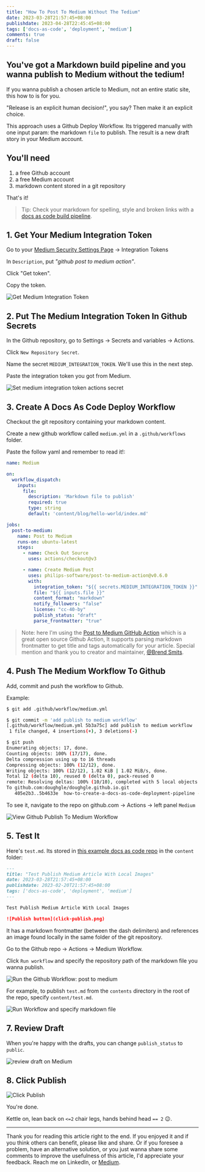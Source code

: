 ```yaml
---
title: "How To Post To Medium Without The Tedium"
date: 2023-03-28T21:57:45+08:00
publishdate: 2023-04-28T22:45:45+08:00
tags: ['docs-as-code', 'deployment', 'medium']
comments: true
draft: false
---
```


## **You've got a Markdown build pipeline and you wanna publish to Medium without the tedium!**

If you wanna publish a chosen article to Medium, not an entire static site, this how to is for you.

"Release is an explicit human decision!", you say? Then make it an explicit choice.

This approach uses a Github Deploy Workflow. Its triggered manually with one input param: the markdown `file` to publish.
The result is a new draft story in your Medium account.

## You'll need

1. a free Github account
1. a free Medium account
1. markdown content stored in a git repository

That's it!

> Tip:
> Check your markdown for spelling, style and broken links with a [docs as code build pipeline](../create-a-docs-as-code-build-pipeline/).

## 1. Get Your Medium Integration Token

Go to your [Medium Security Settings Page](https://medium.com/me/settings/security) -> Integration Tokens

In `Description`, put *"github post to medium action"*.

Click "Get token".

Copy the token.

![Get Medium Integration Token](https://videoapi-muybridge.vimeocdn.com/animated-thumbnails/image/f13be095-a5e4-481f-b547-24e74204802d.gif?ClientID=vimeo-core-prod&Date=1682172362&Signature=1fd31264a18fd8bd7cc59ea8415e78faad015691 "Challenge: catch the token if you can!")

## 2. Put The Medium Integration Token In Github Secrets

In the Github repository, go to Settings -> Secrets and variables -> Actions.

Click `New Repository Secret`.

Name the secret `MEDIUM_INTEGRATION_TOKEN`. We'll use this in the next step.

Paste the integration token you got from Medium.

![Set medium integration token actions secret](https://videoapi-muybridge.vimeocdn.com/animated-thumbnails/image/e59f3ca3-24ab-4126-a5d7-57cc9d6aa54e.gif?ClientID=vimeo-core-prod&Date=1682346221&Signature=04a444f6f03d8511638fadf37081b8e8c863372f "Challenge: catch the token before its revoked!")

## 3. Create A Docs As Code Deploy Workflow

Checkout the git repository containing your markdown content.

Create a new github workflow called `medium.yml` in a `.github/workflows` folder.

Paste the follow yaml and remember to read it!:

```yaml
name: Medium

on:
  workflow_dispatch:
    inputs:
      file:
        description: 'Markdown file to publish'
        required: true
        type: string
        default: 'content/blog/hello-world/index.md'

jobs:
  post-to-medium:
    name: Post to Medium
    runs-on: ubuntu-latest
    steps:
      - name: Check Out Source
        uses: actions/checkout@v3

      - name: Create Medium Post
        uses: philips-software/post-to-medium-action@v0.6.0
        with:
          integration_token: "${{ secrets.MEDIUM_INTEGRATION_TOKEN }}"
          file: "${{ inputs.file }}"
          content_format: "markdown"
          notify_followers: "false"
          license: "cc-40-by"
          publish_status: "draft"
          parse_frontmatter: "true"
```

> Note: here I'm using the [Post to Medium GitHub Action](https://github.com/philips-software/post-to-medium-action) which is a great open source Github Action,
It supports parsing markdown frontmatter to get title and tags automatically for your article. Special mention and thank you to creator and maintainer, [@Brend Smits](https://github.com/Brend-Smits).

## 4. Push The Medium Workflow To Github

Add, commit and push the workflow to Github.

Example:

```sh
$ git add .github/workflow/medium.yml

$ git commit -m 'add publish to medium workflow'
[.github/workflow/medium.yml 5b3a75c] add publish to medium workflow
 1 file changed, 4 insertions(+), 3 deletions(-)

$ git push
Enumerating objects: 17, done.
Counting objects: 100% (17/17), done.
Delta compression using up to 16 threads
Compressing objects: 100% (12/12), done.
Writing objects: 100% (12/12), 1.02 KiB | 1.02 MiB/s, done.
Total 12 (delta 10), reused 0 (delta 0), pack-reused 0
remote: Resolving deltas: 100% (10/10), completed with 5 local objects.
To github.com:doughgle/doughgle.github.io.git
   405e2b3..5b4633e  how-to-create-a-docs-as-code-deployment-pipeline -> how-to-create-a-docs-as-code-deployment-pipeline
```

To see it, navigate to the repo on github.com -> Actions -> left panel `Medium`

![View Github Publish To Medium Workflow](view-publish-to-medium-workflow.png "Medium: A T-shirt Sized Workflow")

## 5. Test It

Here's `test.md`. Its stored in [this example docs as code repo](https://github.com/doughgle/ubiquitous-rotary-phone/blob/main/content/test.md) in the `content` folder:

```md
---
title: "Test Publish Medium Article With Local Images"
date: 2023-03-28T21:57:45+08:00
publishdate: 2023-02-20T21:57:45+08:00
tags: ['docs-as-code', 'deployment', 'medium']
---

Test Publish Medium Article With Local Images

![Publish button](click-publish.png)
```

It has a markdown frontmatter (between the dash delimiters) and references an image found locally in the same folder of the git repository.

Go to the Github repo -> Actions -> Medium Workflow.

Click `Run workflow` and specify the repository path of the markdown file you wanna publish.

![Run the Github Workflow: post to medium](run-workflow.png "placeholder for witty caption")

For example, to publish `test.md` from the `contents` directory in the root of the repo, specify `content/test.md`.

![Run Workflow and specify markdown file](https://videoapi-muybridge.vimeocdn.com/animated-thumbnails/image/eff7eba9-6d83-4d84-8605-7e61859c1e1e.gif?ClientID=vimeo-core-prod&Date=1682347499&Signature=0ad220f5d0fd10d743b41328a7833efc2580dafb "2 clicks and 2 keystrokes (Ctrl-v)")

## 7. Review Draft

When you're happy with the drafts, you can change `publish_status` to `public`.

![review draft on Medium](review-draft.png)

## 8. Click Publish

![Click Publish](click-publish.png "Yup. The green one.")

You're done.

Kettle on, lean back on `<=2` chair legs, hands behind head `== 2` 😉️.

---

Thank you for reading this article right to the end.
If you enjoyed it and if you think others can benefit, please like and share.
Or if you foresee a problem, have an alternative solution, or you just wanna share some comments to improve the usefulness of this article, I'd appreciate your feedback. Reach me on LinkedIn, or [Medium](https://medium.com/@doug.hellinger).